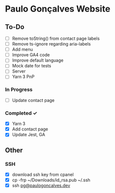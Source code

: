# Paulo Gonçalves Website

## To-Do

-   [ ] Remove toString() from contact page labels
-   [ ] Remove ts-ignore regarding aria-labels
-   [ ] Add menu
-   [ ] Improve GA4 code
-   [ ] Improve default language
-   [ ] Mock date for tests
-   [ ] Server
-   [ ] Yarn 3 PnP

### In Progress

-   [ ] Update contact page

### Completed ✓

-   [x] Yarn 3
-   [x] Add contact page
-   [x] Update Jest, GA

## Other

### SSH

-   [x] download ssh key from cpanel
-   [x] cp -frp ~/Downloads/id_rsa.pub ~/.ssh
-   [x] ssh pg@paulogoncalves.dev
